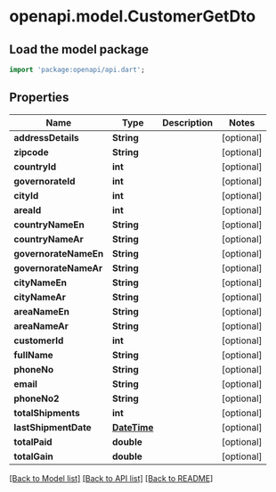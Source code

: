 # openapi.model.CustomerGetDto

## Load the model package
```dart
import 'package:openapi/api.dart';
```

## Properties
Name | Type | Description | Notes
------------ | ------------- | ------------- | -------------
**addressDetails** | **String** |  | [optional] 
**zipcode** | **String** |  | [optional] 
**countryId** | **int** |  | [optional] 
**governorateId** | **int** |  | [optional] 
**cityId** | **int** |  | [optional] 
**areaId** | **int** |  | [optional] 
**countryNameEn** | **String** |  | [optional] 
**countryNameAr** | **String** |  | [optional] 
**governorateNameEn** | **String** |  | [optional] 
**governorateNameAr** | **String** |  | [optional] 
**cityNameEn** | **String** |  | [optional] 
**cityNameAr** | **String** |  | [optional] 
**areaNameEn** | **String** |  | [optional] 
**areaNameAr** | **String** |  | [optional] 
**customerId** | **int** |  | [optional] 
**fullName** | **String** |  | [optional] 
**phoneNo** | **String** |  | [optional] 
**email** | **String** |  | [optional] 
**phoneNo2** | **String** |  | [optional] 
**totalShipments** | **int** |  | [optional] 
**lastShipmentDate** | [**DateTime**](DateTime.md) |  | [optional] 
**totalPaid** | **double** |  | [optional] 
**totalGain** | **double** |  | [optional] 

[[Back to Model list]](../README.md#documentation-for-models) [[Back to API list]](../README.md#documentation-for-api-endpoints) [[Back to README]](../README.md)


